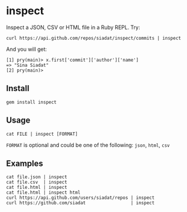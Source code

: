 # inspect

Inspect a JSON, CSV or HTML file in a Ruby REPL. Try:

	curl https://api.github.com/repos/siadat/inspect/commits | inspect

And you will get:

    [1] pry(main)> x.first['commit']['author']['name']
    => "Sina Siadat"
    [2] pry(main)>

## Install

    gem install inspect

## Usage

    cat FILE | inspect [FORMAT]

`FORMAT` is optional and could be one of the following: `json`, `html`, `csv`

## Examples

    cat file.json | inspect
    cat file.csv  | inspect
    cat file.html | inspect
    cat file.html | inspect html
    curl https://api.github.com/users/siadat/repos | inspect
    curl https://github.com/siadat                 | inspect
